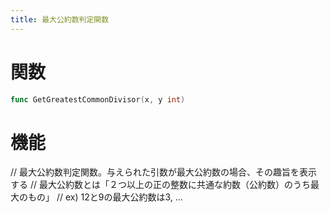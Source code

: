 ```yaml
---
title: 最大公約数判定関数
---
```

# 関数
```go
func GetGreatestCommonDivisor(x, y int)
```

# 機能
// 最大公約数判定関数。与えられた引数が最大公約数の場合、その趣旨を表示する
// 最大公約数とは「２つ以上の正の整数に共通な約数（公約数）のうち最大のもの」
// ex) 12と9の最大公約数は3, ...